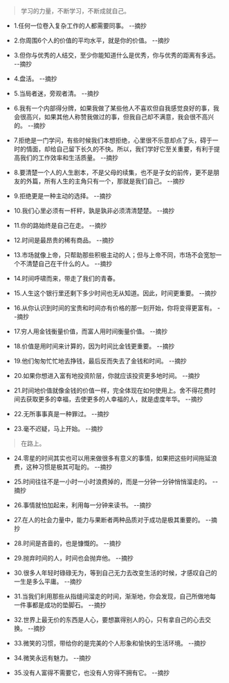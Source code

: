 >学习的力量，不断学习，不断成就自己。

- 1.任何一位卷入复杂工作的人都需要同事。 --摘抄

- 2.你周围6个人的价值的平均水平，就是你的价值。 --摘抄

- 3.但你与优秀的人结交，至少你能知道什么是优秀，你与优秀的距离有多远。 --摘抄

- 4.盘活。 --摘抄

- 5.当局者迷，旁观者清。 --摘抄

- 6.我有一个内部得分牌，如果我做了某些他人不喜欢但自我感觉良好的事，我会很高兴，如果其他人称赞我做过的事，但我自己却不满意，我会很不高兴的。 --摘抄

- 7.拒绝是一门学问，有些时候我们本想拒绝，心里很不乐意却点了头，碍于一时的情面，却给自己留下长久的不快。所以，我们学好它至关重要，有利于提高我们的工作效率和生活质量。 --摘抄

- 8.要清楚一个人的人生剧本，不是父母的续集，也不是子女的前传，更不是朋友的外篇，所有人生的主角只有一个，那就是我们自己。 --摘抄

- 9.拒绝更是一种主动的选择。 --摘抄

- 10.我们心里必须有一杆秤，孰是孰非必须清清楚楚。 --摘抄

- 11.你的路始终是自己在走。 --摘抄

- 12.时间是最昂贵的稀有商品。 --摘抄

- 13.市场就像上帝，只帮助那些积极主动的人；但与上帝不同，市场不会宽恕一个不清楚自己在干什么的人。 --摘抄

- 14.时间呼啸而来，带走了我们的青春。

- 15.人生这个银行里还剩下多少时间也无从知道。因此，时间更重要。 --摘抄

- 16.从你认识到时间的宝贵和时间亦有价格的那一刻开始，你将变得更富有。 --摘抄

- 17.穷人用金钱衡量价值，而富人用时间衡量价值。 --摘抄

- 18.价值是用时间来计算的，因为时间比金钱更重要。 --摘抄

- 19.他们匆匆忙忙地去挣钱，最后反而失去了金钱和时间。 --摘抄

- 20.如果你想进入富有地投资阶层，你就应该投资更多地时间。 --摘抄

- 21.时间地价值就像金钱的价值一样，完全体现在如何使用上。舍不得花费时间去获取更多的幸福，去使更多的人幸福的人，就是虚度年华。 --摘抄

- 22.无所事事真是一种罪过。 --摘抄

- 23.毫不迟疑，马上开始。 --摘抄

>在路上。

- 24.零星的时间其实也可以用来做很多有意义的事情，如果把这些时间拖延浪费，这种习惯是极其可耻的。 --摘抄

- 25.时间往往不是一小时一小时浪费掉的，而是一分钟一分钟悄悄溜走的。 --摘抄

- 26.事情就怕加起来，利用每一分钟来读书。 --摘抄

- 27.在人的社会力量中，能力与果断者两种品质对于成功是极其重要的。 --摘抄

- 28.时间是吝啬的，也是慷慨的。 --摘抄

- 29.抛弃时间的人，时间也会抛弃他。 --摘抄

- 30.很多人年轻时碌碌无为，等到自己无力去改变生活的时候，才感叹自己的一生是多么平庸。 --摘抄

- 31.当我们利用那些从指缝间溜走的时间，渐渐地，你会发现，自己所做地每一件事都是成功的垫脚石。 --摘抄

- 32.世界上最无价的东西是人心，要想赢得别人的心，只有拿自己的心去交换。 --摘抄

- 33.微笑的习惯，带给你的是完美的个人形象和愉快的生活环境。 --摘抄

- 34.微笑永远有魅力。 --摘抄

- 35.没有人富得不需要它，也没有人穷得不拥有它。 --摘抄

